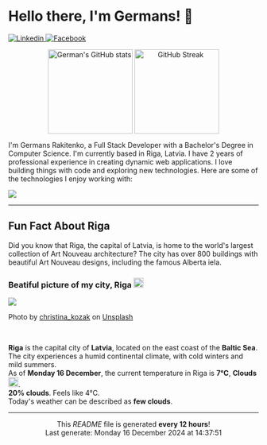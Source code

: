 <h1>Hello there, I'm Germans! 👋</h1>

<p align="left">
    <a href="https://www.linkedin.com/in/germans-rakitenko/">
        <img src="https://img.shields.io/badge/-Linkedin-000?&logo=Linkedin" alt="Linkedin"/>
    </a>
    <a href="https://www.facebook.com/germans.rakitenko">
        <img src="https://img.shields.io/badge/-Facebook-000?&logo=Facebook" alt="Facebook"/>
    </a>
</p>

<p align="middle" >
    <img align="top" alt="German's GitHub stats" src="https://github-readme-stats.vercel.app/api?username=rakitenkogermans&show_icons=true" height="170px" />
    <img align="top" alt="GitHub Streak" src="https://streak-stats.demolab.com?user=rakitenkogermans&date_format=M%20j%5B%2C%20Y%5D" height="170px" />
</p>

<p>
    I'm Germans Rakitenko, a Full Stack Developer with a Bachelor's Degree in Computer Science. I'm currently based in Riga, Latvia. I have 2 years of professional experience in creating dynamic web applications. I love building things with code and exploring new technologies. Here are some of the technologies I enjoy working with:
</p>


<p align="left">
    <a href="https://skillicons.dev">
        <img src="https://skillicons.dev/icons?i=js,ts,react,next,redux,scss,materialui,tailwind,nodejs,express,jest,mongodb,mysql,babel,webpack,linux,nginx,git,github" />
    </a>
</p>

------------

<h2>Fun Fact About Riga</h2>

<p>
    Did you know that Riga, the capital of Latvia, is home to the world's largest collection of Art Nouveau architecture? The city has over 800 buildings with beautiful Art Nouveau designs, including the famous Alberta iela.
</p>

<h3>Beatiful picture of my city, Riga <img src="https://cdn-icons-png.flaticon.com/512/317/317225.png" width="20px"></h3>

<img src="https://images.unsplash.com/photo-1692786843693-9765a1ed2c2c?crop=entropy&cs=tinysrgb&fit=max&fm=jpg&ixid=M3w0MTI1MjZ8MHwxfHNlYXJjaHwyMnx8cmlnYXxlbnwwfHx8fDE3MzQzNTI2NzF8MA&ixlib=rb-4.0.3&q=80&w=400"/>

<p>Photo by <a href="https://unsplash.com/@christina_kozak">christina_kozak</a> on <a href="https://unsplash.com/">Unsplash</a></p>
<br/>

<p>
    <b>Riga</b> is the capital city of <b>Latvia</b>, located on the east coast of the <b>Baltic Sea</b>. The city experiences a humid continental climate, with cold winters and mild summers.
    <br/>
    As of <b>Monday 16 December</b>, the current temperature in Riga is <b>7°C</b>, <b>Clouds</b> <img src="https://openweathermap.org/img/wn/02d@2x.png" height="20px">.
    <br/>
    <b>20% clouds</b>. Feels like 4°C.
    <br/>
    Today's weather can be described as <b>few clouds</b>.
</p>

------------
<p align="center">This <i>README</i> file is generated <b>every 12 hours</b>!<br/>Last generate: Monday 16 December 2024 at 14:37:51<br /></p>
